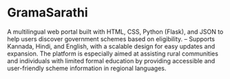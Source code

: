 # GramaSarathi
A multilingual web portal built with HTML, CSS, Python (Flask), and JSON to help users discover government schemes based on eligibility. – Supports Kannada, Hindi, and English, with a scalable design for easy updates and expansion. The platform is especially aimed at assisting rural communities and individuals with limited formal education by providing accessible and user-friendly scheme information in regional languages.
